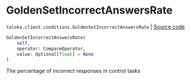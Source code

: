# GoldenSetIncorrectAnswersRate
`toloka.client.conditions.GoldenSetIncorrectAnswersRate` | [Source code](https://github.com/Toloka/toloka-kit/blob/v0.1.24/src/client/conditions.py#L186)

```python
GoldenSetIncorrectAnswersRate(
    self,
    operator: CompareOperator,
    value: Optional[float] = None
)
```

The percentage of incorrect responses in control tasks

